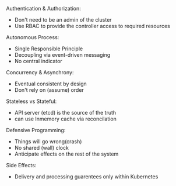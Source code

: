 Authentication & Authorization:
 - Don't need to be an admin of the cluster
 - Use RBAC to provide the controller access to required resources

Autonomous Process:
 - Single Responsible Principle
 - Decoupling via event-driven messaging
 - No central indicator

Concurrency & Asynchrony:
 - Eventual consistent by design
 - Don't rely on (assume) order

Stateless vs Stateful:
 - API server (etcd) is the source of the truth
 - can use Inmemory cache via reconcilation

Defensive Programming:
 - Things will go wrong(crash)
 - No shared (wall) clock
 - Anticipate effects on the rest of the system

Side Effects:
 - Delivery and processing guarentees only within Kubernetes